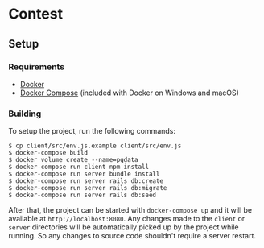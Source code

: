 # Contest

## Setup

### Requirements

- [Docker](https://www.docker.com/)
- [Docker Compose](https://docs.docker.com/compose/) (included with Docker on Windows and macOS)

### Building

To setup the project, run the following commands:

```
$ cp client/src/env.js.example client/src/env.js
$ docker-compose build
$ docker volume create --name=pgdata
$ docker-compose run client npm install
$ docker-compose run server bundle install
$ docker-compose run server rails db:create
$ docker-compose run server rails db:migrate
$ docker-compose run server rails db:seed
```

After that, the project can be started with `docker-compose up` and it will be available at `http://localhost:8080`. Any changes made to the `client` or `server` directories will be automatically picked up by the project while running. So any changes to source code shouldn't require a server restart.
